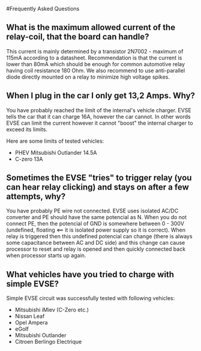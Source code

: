 #Frequently Asked Questions

## What is the maximum allowed current of the relay-coil, that the board can handle? ##

This current is mainly determined by a transistor 2N7002 - maximum of 115mA according to a datasheet. Recommendation is that the current is lower than 80mA which should be enough for common automotive relay having coil resistance 180 Ohm. We also recommend to use anti-parallel diode directly mounted on a relay to minimize high voltage spikes.

## When I plug in the car I only get 13,2 Amps. Why? ##

You have probably reached the limit of the internal's vehicle charger. EVSE tells the car that it can charge 16A, however the car cannot. In other words EVSE can limit the current however it cannot "boost" the internal charger to exceed its limits.

Here are some limits of tested vehicles:

  * PHEV Mitsubishi Outlander 14.5A
  * C-zero 13A

## Sometimes the EVSE "tries" to trigger relay (you can hear relay clicking) and stays on after a few attempts, why? ##

You have probably PE wire not connected. EVSE uses isolated AC/DC converter and PE should have the same potencial as N. When you do not connect PE, then the potencial of GND is somewhere between 0 - 300V (undefined, floating <== it is isolated power supply so it is correct). When relay is triggered then this undefined potencial can change (there is always some capacitance between AC and DC side) and this change can cause processor to reset and relay is opened and then quickly connected back when processor starts up again.

## What vehicles have you tried to charge with simple EVSE? ##

Simple EVSE circuit was successfully tested with following vehicles:

  * Mitsubishi iMiev (C-Zero etc.)
  * Nissan Leaf
  * Opel Ampera
  * eGolf
  * Mitsubishi Outlander
  * Citroen Berlingo Electrique